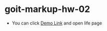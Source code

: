 # goit-markup-hw-02

- You can click [Demo Link](https://ivanpovich.github.io/goit-markup-hw-02/)
  and open life page
